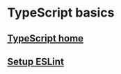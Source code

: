 # TypeScript basics

## [TypeScript home](https://www.typescriptlang.org/)

## [Setup ESLint](https://github.com/typescript-eslint/typescript-eslint/blob/HEAD/docs/getting-started/linting/README.md)
